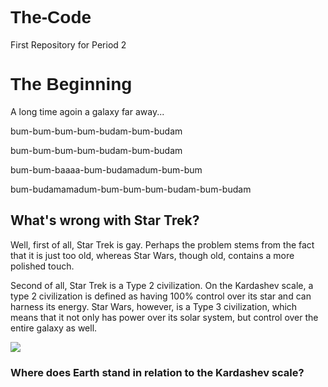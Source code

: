 # The-Code
First Repository for Period 2

<html>
<head>
<title>Peter's Awesome Code</title>
<style>
h1 {
font-color: red;
font-family: Helvetica;
}
p {
font-color: 
}
</style>
</head>
<body>
<div>
<h1>The Beginning</h1>
<p>A long time ago<break>in a galaxy far away...</p>
</div>
<div>
<p>bum-bum-bum-bum-budam-bum-budam</p>
<p>bum-bum-bum-bum-budam-bum-budam</p>
<p>bum-bum-baaaa-bum-budamadum-bum-bum</p>
<p>bum-budamamadum-bum-bum-bum-budam-bum-budam</p>
</div>
<div>
<h2>What's wrong with Star Trek?</h2>
<p>Well, first of all, Star Trek is gay. Perhaps the problem stems from the fact that it is just too old, whereas Star Wars, though old, contains a more polished touch.</p>
<p>Second of all, Star Trek is a Type 2 civilization. On the Kardashev scale, a type 2 civilization is defined as having 100% control over its star and can harness its energy. Star Wars, however, is a Type 3 civilization, which means that it not only has power over its solar system, but control over the entire galaxy as well.</p>
<img src="http://en.es-static.us/upl/2013/05/dyson-sphere-artist.jpeg">
</div>
<div>
<h3>Where does Earth stand in relation to the Kardashev scale?
</div>
</body>
</html>
